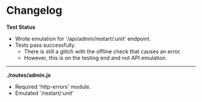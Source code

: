 # Changelog

**Test Status**
* Wrote emulation for '/api/admin/restart/:unit' endpoint.
* Tests pass successfully.
	* There is still a glitch with the offline check that causes an error.
	* However, this is on the testing end and not API emulation.

---

**./routes/admin.js**
* Required 'http-errors' module.
* Emulated '/restart/:unit'
